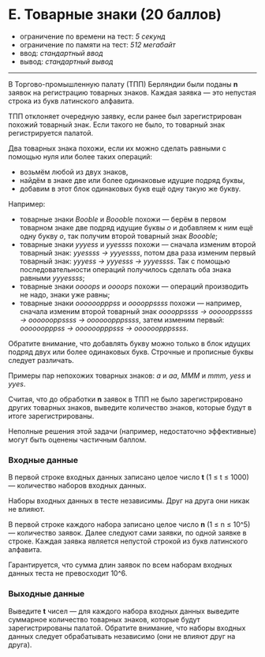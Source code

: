 # E. Товарные знаки (20 баллов)

- ограничение по времени на тест: *5 секунд*
- ограничение по памяти на тест: *512 мегабайт*
- ввод: *стандартный ввод*
- вывод:  *стандартный вывод*
***
В Торгово-промышленную палату (ТПП) Берляндии были поданы **n** заявок на регистрацию товарных знаков. Каждая заявка — это непустая строка из букв латинского алфавита.

ТПП отклоняет очередную заявку, если ранее был зарегистрирован похожий товарный знак. Если такого не было, то товарный знак регистрируется палатой.

Два товарных знака похожи, если их можно сделать равными с помощью нуля или более таких операций:
- возьмём любой из двух знаков,
- найдём в знаке две или более одинаковые идущие подряд буквы,
- добавим в этот блок одинаковых букв ещё одну такую же букву.

Например:
- товарные знаки *Booble* и *Booobl*e похожи — берём в первом товарном знаке две подряд идущие буквы *o* и добавляем к ним ещё одну букву *o*, так получим второй товарный знак *Boooble*;
- товарные знаки *yyyess* и *yyessss* похожи — сначала изменим второй товарный знак: *yyessss → yyyessss*, потом два раза изменим первый товарный знак: *yyyess → yyyesss → yyyessss*. Так с помощью последовательности операций получилось сделать оба знака равными *yyyessss*;
- товарные знаки *oooops* и *oooops* похожи — операций производить не надо, знаки уже равны;
- товарные знаки *oooooopppss* и *ooooppssss* похожи — например, сначала изменим второй товарный знак *ooooppssss → oooooppssss → ooooooppssss → oooooopppssss*, затем изменим первый: *oooooopppss → oooooopppsss → oooooopppssss*.

Обратите внимание, что добавлять букву можно только в блок идущих подряд двух или более одинаковых букв. Строчные и прописные буквы следует различать.

Примеры пар непохожих товарных знаков: *a* и *aa*, *MMM* и *mmm*, *yess* и *yyes*.

Считая, что до обработки **n** заявок в ТПП не было зарегистрировано других товарных знаков, выведите количество знаков, которые будут в итоге зарегистрированы.

Неполные решения этой задачи (например, недостаточно эффективные) могут быть оценены частичным баллом.

### Входные данные
В первой строке входных данных записано целое число **t** (1 ≤ t ≤ 1000) — количество наборов входных данных.

Наборы входных данных в тесте независимы. Друг на друга они никак не влияют.

В первой строке каждого набора записано целое число **n** (1 ≤ n ≤ 10^5) — количество заявок. Далее следуют сами заявки, по одной заявке в строке. Каждая заявка является непустой строкой из букв латинского алфавита.

Гарантируется, что сумма длин заявок по всем наборам входных данных теста не превосходит 10^6.

### Выходные данные
Выведите **t** чисел — для каждого набора входных данных выведите суммарное количество товарных знаков, которые будут зарегистрированы палатой. Обратите внимание, что наборы входных данных следует обрабатывать независимо (они не влияют друг на друга).
